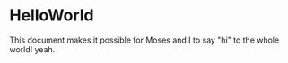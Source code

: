 # HelloWorld
This document makes it possible for Moses and I to say "hi" to the whole world!  yeah.
